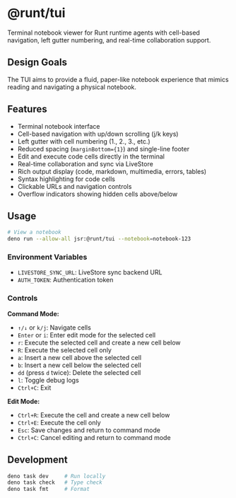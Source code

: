 # @runt/tui

Terminal notebook viewer for Runt runtime agents with cell-based navigation,
left gutter numbering, and real-time collaboration support.

## Design Goals

The TUI aims to provide a fluid, paper-like notebook experience that mimics
reading and navigating a physical notebook.

## Features

- Terminal notebook interface
- Cell-based navigation with up/down scrolling (j/k keys)
- Left gutter with cell numbering (1., 2., 3., etc.)
- Reduced spacing (`marginBottom={1}`) and single-line footer
- Edit and execute code cells directly in the terminal
- Real-time collaboration and sync via LiveStore
- Rich output display (code, markdown, multimedia, errors, tables)
- Syntax highlighting for code cells
- Clickable URLs and navigation controls
- Overflow indicators showing hidden cells above/below

## Usage

```bash
# View a notebook
deno run --allow-all jsr:@runt/tui --notebook=notebook-123
```

### Environment Variables

- `LIVESTORE_SYNC_URL`: LiveStore sync backend URL
- `AUTH_TOKEN`: Authentication token

### Controls

**Command Mode:**

- `↑/↓` or `k/j`: Navigate cells
- `Enter` or `i`: Enter edit mode for the selected cell
- `r`: Execute the selected cell and create a new cell below
- `R`: Execute the selected cell only
- `a`: Insert a new cell above the selected cell
- `b`: Insert a new cell below the selected cell
- `dd` (press `d` twice): Delete the selected cell
- `l`: Toggle debug logs
- `Ctrl+C`: Exit

**Edit Mode:**

- `Ctrl+R`: Execute the cell and create a new cell below
- `Ctrl+E`: Execute the cell only
- `Esc`: Save changes and return to command mode
- `Ctrl+C`: Cancel editing and return to command mode

## Development

```bash
deno task dev     # Run locally
deno task check   # Type check
deno task fmt     # Format
```
